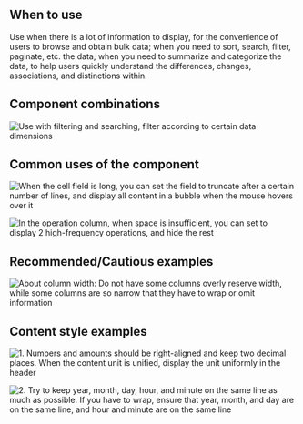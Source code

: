 ## When to use

Use when there is a lot of information to display, for the convenience of users to browse and obtain bulk data; when you need to sort, search, filter, paginate, etc. the data; when you need to summarize and categorize the data, to help users quickly understand the differences, changes, associations, and distinctions within.

## Component combinations

![Use with filtering and searching, filter according to certain data dimensions](01)

## Common uses of the component

![When the cell field is long, you can set the field to truncate after a certain number of lines, and display all content in a bubble when the mouse hovers over it](02)

![In the operation column, when space is insufficient, you can set to display 2 high-frequency operations, and hide the rest](03)

## Recommended/Cautious examples

![About column width: Do not have some columns overly reserve width, while some columns are so narrow that they have to wrap or omit information](04)

## Content style examples

![1. Numbers and amounts should be right-aligned and keep two decimal places. When the content unit is unified, display the unit uniformly in the header](05)

![2. Try to keep year, month, day, hour, and minute on the same line as much as possible. If you have to wrap, ensure that year, month, and day are on the same line, and hour and minute are on the same line](06)
